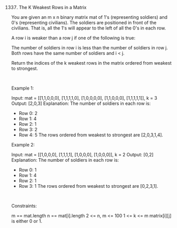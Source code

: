 1337. The K Weakest Rows in a Matrix

You are given an m x n binary matrix mat of 1's (representing soldiers) and 0's (representing civilians). The soldiers are positioned in front of the civilians. That is, all the 1's will appear to the left of all the 0's in each row.

A row i is weaker than a row j if one of the following is true:

The number of soldiers in row i is less than the number of soldiers in row j.
Both rows have the same number of soldiers and i < j.

Return the indices of the k weakest rows in the matrix ordered from weakest to strongest.

 

Example 1:

Input: mat = 
[[1,1,0,0,0],
 [1,1,1,1,0],
 [1,0,0,0,0],
 [1,1,0,0,0],
 [1,1,1,1,1]], 
k = 3
Output: [2,0,3]
Explanation: 
The number of soldiers in each row is: 
- Row 0: 2 
- Row 1: 4 
- Row 2: 1 
- Row 3: 2 
- Row 4: 5 
The rows ordered from weakest to strongest are [2,0,3,1,4].


Example 2:

Input: mat = 
[[1,0,0,0],
 [1,1,1,1],
 [1,0,0,0],
 [1,0,0,0]], 
k = 2
Output: [0,2]
Explanation: 
The number of soldiers in each row is: 
- Row 0: 1 
- Row 1: 4 
- Row 2: 1 
- Row 3: 1 
The rows ordered from weakest to strongest are [0,2,3,1].


 

Constraints:

m == mat.length
n == mat[i].length
2 <= n, m <= 100
1 <= k <= m
matrix[i][j] is either 0 or 1.